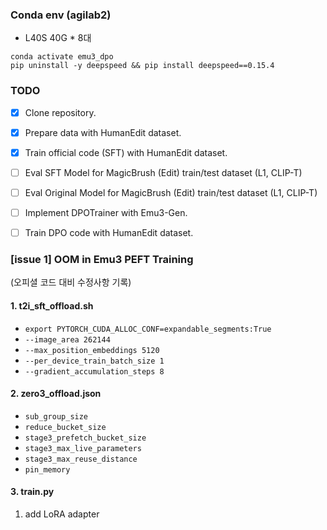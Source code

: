 
### Conda env (agilab2)
- L40S 40G * 8대
```
conda activate emu3_dpo
pip uninstall -y deepspeed && pip install deepspeed==0.15.4
```

### TODO

- [X] Clone repository.
- [X] Prepare data with HumanEdit dataset. 
- [X] Train official code (SFT) with HumanEdit dataset.
- [ ] Eval SFT Model for MagicBrush (Edit) train/test dataset (L1, CLIP-T)
- [ ] Eval Original Model for MagicBrush (Edit) train/test dataset (L1, CLIP-T)
- [ ] Implement DPOTrainer with Emu3-Gen.
- [ ] Train DPO code with HumanEdit dataset.


### [issue 1] OOM in Emu3 PEFT Training
(오피셜 코드 대비 수정사항 기록)
#### 1. t2i_sft_offload.sh 
- `export PYTORCH_CUDA_ALLOC_CONF=expandable_segments:True`
- `--image_area 262144`
- `--max_position_embeddings 5120` 
- `--per_device_train_batch_size 1`
- `--gradient_accumulation_steps 8` 

#### 2. zero3_offload.json
- `sub_group_size`
- `reduce_bucket_size`
- `stage3_prefetch_bucket_size`
- `stage3_max_live_parameters`
- `stage3_max_reuse_distance`
- `pin_memory`

#### 3. train.py
1. add LoRA adapter